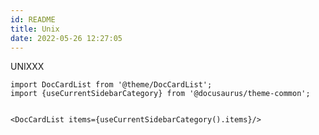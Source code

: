 ```yaml
---
id: README
title: Unix
date: 2022-05-26 12:27:05
---
```


UNIXXX

```mdx-code-block
import DocCardList from '@theme/DocCardList';
import {useCurrentSidebarCategory} from '@docusaurus/theme-common';


<DocCardList items={useCurrentSidebarCategory().items}/>
```
